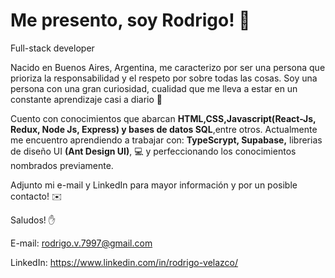 # Me presento, soy Rodrigo! 💪
Full-stack developer

Nacido en Buenos Aires, Argentina, me caracterizo por ser una persona que prioriza la responsabilidad y el respeto por sobre todas las cosas.
Soy una persona con una gran curiosidad, cualidad que me lleva a estar en un constante aprendizaje casi a diario 🧠

Cuento con conocimientos que abarcan **HTML,CSS,Javascript(React-Js, Redux, Node Js, Express) y bases de datos SQL**,entre otros. 
Actualmente me encuentro aprendiendo a trabajar con: **TypeScrypt, Supabase,** librerias de diseño UI **(Ant Design UI)**, 💻
y perfeccionando los conocimientos nombrados previamente.


Adjunto mi e-mail y LinkedIn para mayor información y por un posible contacto!   ✉️

Saludos! ✋

E-mail: rodrigo.v.7997@gmail.com

LinkedIn: https://www.linkedin.com/in/rodrigo-velazco/




